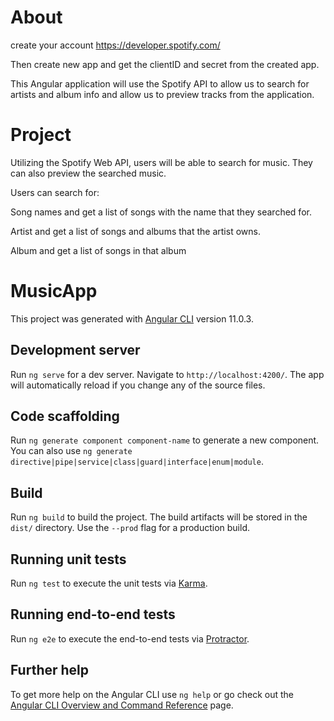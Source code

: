 # About

create your account
https://developer.spotify.com/

Then create new app  and get the clientID and secret from the created app.

This Angular application will use the Spotify API to allow us to search for artists and album info and allow us to preview tracks from the application.

# Project

Utilizing the Spotify Web API, users will be able to search for music. They can also preview the searched music.

Users can search for:

Song names and get a list of songs with the name that they searched for.

Artist and get a list of songs and albums that the artist owns.

Album and get a list of songs in that album
# MusicApp

This project was generated with [Angular CLI](https://github.com/angular/angular-cli) version 11.0.3.

## Development server

Run `ng serve` for a dev server. Navigate to `http://localhost:4200/`. The app will automatically reload if you change any of the source files.

## Code scaffolding

Run `ng generate component component-name` to generate a new component. You can also use `ng generate directive|pipe|service|class|guard|interface|enum|module`.

## Build

Run `ng build` to build the project. The build artifacts will be stored in the `dist/` directory. Use the `--prod` flag for a production build.

## Running unit tests

Run `ng test` to execute the unit tests via [Karma](https://karma-runner.github.io).

## Running end-to-end tests

Run `ng e2e` to execute the end-to-end tests via [Protractor](http://www.protractortest.org/).

## Further help

To get more help on the Angular CLI use `ng help` or go check out the [Angular CLI Overview and Command Reference](https://angular.io/cli) page.
